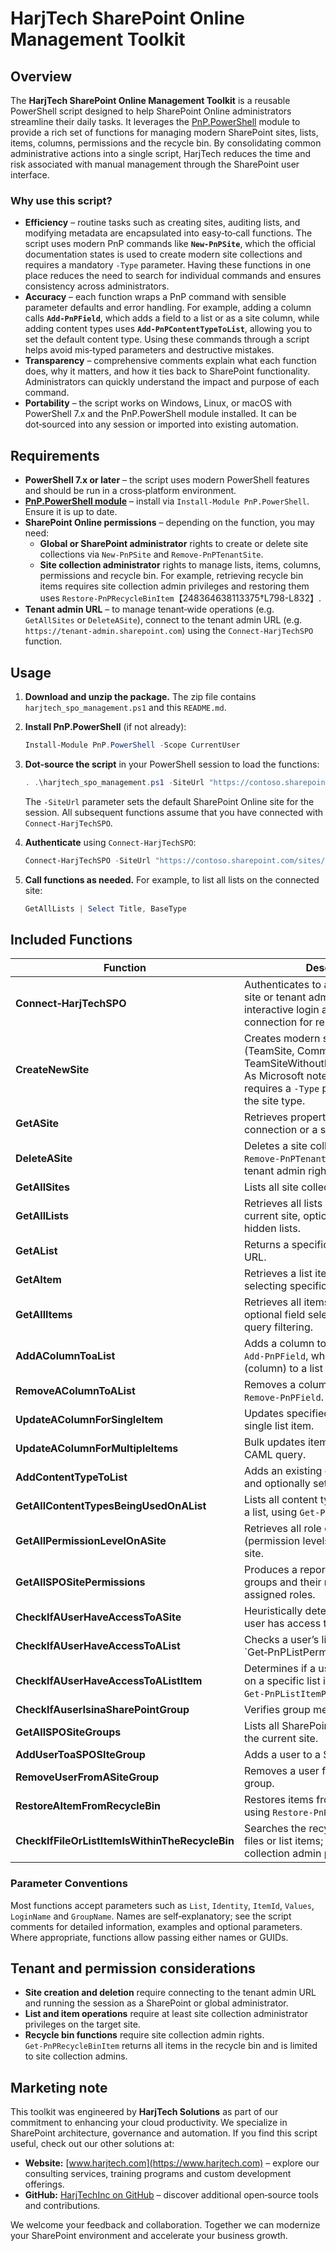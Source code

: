 # HarjTech SharePoint Online Management Toolkit

## Overview

The **HarjTech SharePoint Online Management Toolkit** is a reusable PowerShell script designed to help SharePoint Online administrators streamline their daily tasks.  It leverages the [PnP.PowerShell](https://github.com/pnp/powershell) module to provide a rich set of functions for managing modern SharePoint sites, lists, items, columns, permissions and the recycle bin.  By consolidating common administrative actions into a single script, HarjTech reduces the time and risk associated with manual management through the SharePoint user interface.

### Why use this script?

* **Efficiency** – routine tasks such as creating sites, auditing lists, and modifying metadata are encapsulated into easy‑to‑call functions.  The script uses modern PnP commands like **`New‑PnPSite`**, which the official documentation states is used to create modern site collections and requires a mandatory `-Type` parameter.  Having these functions in one place reduces the need to search for individual commands and ensures consistency across administrators.
* **Accuracy** – each function wraps a PnP command with sensible parameter defaults and error handling.  For example, adding a column calls **`Add‑PnPField`**, which adds a field to a list or as a site column, while adding content types uses **`Add‑PnPContentTypeToList`**, allowing you to set the default content type.  Using these commands through a script helps avoid mis‑typed parameters and destructive mistakes.
* **Transparency** – comprehensive comments explain what each function does, why it matters, and how it ties back to SharePoint functionality.  Administrators can quickly understand the impact and purpose of each command.
* **Portability** – the script works on Windows, Linux, or macOS with PowerShell 7.x and the PnP.PowerShell module installed.  It can be dot‑sourced into any session or imported into existing automation.

## Requirements

* **PowerShell 7.x or later** – the script uses modern PowerShell features and should be run in a cross‑platform environment.
* **[PnP.PowerShell module](https://github.com/pnp/powershell)** – install via `Install‑Module PnP.PowerShell`.  Ensure it is up to date.
* **SharePoint Online permissions** – depending on the function, you may need:
  * **Global or SharePoint administrator** rights to create or delete site collections via `New‑PnPSite` and `Remove‑PnPTenantSite`.
  * **Site collection administrator** rights to manage lists, items, columns, permissions and recycle bin.  For example, retrieving recycle bin items requires site collection admin privileges and restoring them uses `Restore‑PnPRecycleBinItem`【248364638113375†L798-L832】.
* **Tenant admin URL** – to manage tenant‑wide operations (e.g. `GetAllSites` or `DeleteASite`), connect to the tenant admin URL (e.g. `https://tenant-admin.sharepoint.com`) using the `Connect‑HarjTechSPO` function.

## Usage

1. **Download and unzip the package.**  The zip file contains `harjtech_spo_management.ps1` and this `README.md`.
2. **Install PnP.PowerShell** (if not already):

   ```powershell
   Install‑Module PnP.PowerShell -Scope CurrentUser
   ```

3. **Dot‑source the script** in your PowerShell session to load the functions:

   ```powershell
   . .\harjtech_spo_management.ps1 -SiteUrl "https://contoso.sharepoint.com/sites/Finance"
   ```

   The `-SiteUrl` parameter sets the default SharePoint Online site for the session.  All subsequent functions assume that you have connected with `Connect‑HarjTechSPO`.

4. **Authenticate** using `Connect‑HarjTechSPO`:

   ```powershell
   Connect‑HarjTechSPO -SiteUrl "https://contoso.sharepoint.com/sites/Finance"
   ```

5. **Call functions as needed.**  For example, to list all lists on the connected site:

   ```powershell
   GetAllLists | Select Title, BaseType
   ```

## Included Functions

| Function | Description |
|---------|-------------|
| **Connect‑HarjTechSPO** | Authenticates to a SharePoint Online site or tenant admin site using interactive login and stores the connection for reuse. |
| **CreateNewSite** | Creates modern site collections (TeamSite, CommunicationSite or TeamSiteWithoutMicrosoft365Group).  As Microsoft notes, this cmdlet requires a `-Type` parameter specifying the site type. |
| **GetASite** | Retrieves properties of the current connection or a specified site. |
| **DeleteASite** | Deletes a site collection using `Remove‑PnPTenantSite` (requires tenant admin rights). |
| **GetAllSites** | Lists all site collections in the tenant. |
| **GetAllLists** | Retrieves all lists and libraries in the current site, optionally including hidden lists. |
| **GetAList** | Returns a specific list by name, ID or URL. |
| **GetAItem** | Retrieves a list item by ID, optionally selecting specific columns. |
| **GetAllItems** | Retrieves all items from a list with optional field selection and CAML query filtering. |
| **AddAColumnToaList** | Adds a column to a list using `Add‑PnPField`, which adds a field (column) to a list or site column. |
| **RemoveAColumnToAList** | Removes a column from a list with `Remove‑PnPField`. |
| **UpdateAColumnForSingleItem** | Updates specified column values on a single list item. |
| **UpdateAColumnForMultipleItems** | Bulk updates items by ID array or CAML query. |
| **AddContentTypeToList** | Adds an existing content type to a list and optionally sets it as default. |
| **GetAllContentTypesBeingUsedOnAList** | Lists all content types associated with a list, using `Get‑PnPContentType`. |
| **GetAllPermissionLevelOnASite** | Retrieves all role definitions (permission levels) for the current site. |
| **GetAllSPOSitePermissions** | Produces a report of SharePoint groups and their members with assigned roles. |
| **CheckIfAUserHaveAccessToASite** | Heuristically determines whether a user has access to the current site. |
| **CheckIfAUserHaveAccessToAList** | Checks a user’s list permissions via `Get‑PnPListPermissions'. |
| **CheckIfAUserHaveAccessToAListItem** | Determines if a user has permissions on a specific list item using `Get‑PnPListItemPermission`. |
| **CheckIfAuserIsinaSharePointGroup** | Verifies group membership for a user. |
| **GetAllSPOSiteGroups** | Lists all SharePoint groups defined on the current site. |
| **AddUserToaSPOSIteGroup** | Adds a user to a SharePoint group. |
| **RemoveUserFromASiteGroup** | Removes a user from a SharePoint group. |
| **RestoreAItemFromRecycleBin** | Restores items from the recycle bin using `Restore‑PnPRecycleBinItem`. |
| **CheckIfFileOrListItemIsWithinTheRecycleBin** | Searches the recycle bin for deleted files or list items; requires site collection admin privileges. |

### Parameter Conventions

Most functions accept parameters such as `List`, `Identity`, `ItemId`, `Values`, `LoginName` and `GroupName`.  Names are self‑explanatory; see the script comments for detailed information, examples and optional parameters.  Where appropriate, functions allow passing either names or GUIDs.

## Tenant and permission considerations

* **Site creation and deletion** require connecting to the tenant admin URL and running the session as a SharePoint or global administrator.
* **List and item operations** require at least site collection administrator privileges on the target site.
* **Recycle bin functions** require site collection admin rights.  `Get‑PnPRecycleBinItem` returns all items in the recycle bin and is limited to site collection admins.

## Marketing note

This toolkit was engineered by **HarjTech Solutions** as part of our commitment to enhancing your cloud productivity.  We specialize in SharePoint architecture, governance and automation.  If you find this script useful, check out our other solutions at:

* **Website:** [www.harjtech.com](https://www.harjtech.com) – explore our consulting services, training programs and custom development offerings.
* **GitHub:** [HarjTechInc on GitHub](https://github.com/HarjTechInc) – discover additional open‑source tools and contributions.

We welcome your feedback and collaboration.  Together we can modernize your SharePoint environment and accelerate your business growth.

